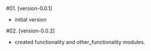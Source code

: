 #01. [version-0.0.1]
- initial version

#02. [version-0.0.2]
- created functionality and other_functionality modules.